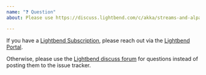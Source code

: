 ```yaml
---
name: "❓ Question"
about: Please use https://discuss.lightbend.com/c/akka/streams-and-alpakka for questions

---
```


If you have a [Lightbend Subscription](https://www.lightbend.com/lightbend-platform-subscription), please reach out via the [Lightbend Portal](https://portal.lightbend.com/).

Otherwise, please use the [Lightbend discuss forum](https://discuss.lightbend.com/c/akka/streams-and-alpakka) for questions instead of posting them to the issue tracker.
